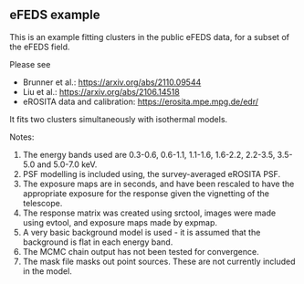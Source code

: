 ## eFEDS example

This is an example fitting clusters in the public eFEDS data, for a subset of the eFEDS field.

Please see
* Brunner et al.: https://arxiv.org/abs/2110.09544
* Liu et al.: https://arxiv.org/abs/2106.14518
* eROSITA data and calibration: https://erosita.mpe.mpg.de/edr/

It fits two clusters simultaneously with isothermal models.

Notes:
1. The energy bands used are 0.3-0.6, 0.6-1.1, 1.1-1.6, 1.6-2.2, 2.2-3.5, 3.5-5.0 and 5.0-7.0 keV.
2. PSF modelling is included using, the survey-averaged eROSITA PSF.
3. The exposure maps are in seconds, and have been rescaled to have the appropriate exposure for the response given the vignetting of the telescope.
4. The response matrix was created using srctool, images were made using evtool, and exposure maps made by expmap.
5. A very basic background model is used - it is assumed that the background is flat in each energy band.
6. The MCMC chain output has not been tested for convergence.
7. The mask file masks out point sources. These are not currently included in the model.
